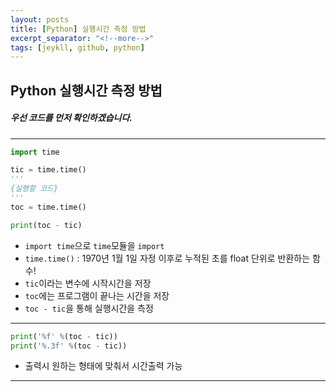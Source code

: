 ```yaml
---
layout: posts
title: [Python] 실행시간 측정 방법
excerpt_separator: "<!--more-->"
tags: [jeykll, github, python]
---
```

## Python 실행시간 측정 방법
##### 우선 코드를 먼저 확인하겠습니다.
---
```python
import time

tic = time.time()
'''
{실행할 코드}
'''
toc = time.time()

print(toc - tic)
```
* `import time`으로 `time`모듈을 `import`
* `time.time()` : 1970년 1월 1일 자정 이후로 누적된 초를 float 단위로 반환하는 함수!
* `tic`이라는 변수에 시작시간을 저장
* `toc`에는 프로그램이 끝나는 시간을 저장
* `toc - tic`을 통해 실행시간을 측정
---
```python
print('%f' %(toc - tic))
print('%.3f' %(toc - tic))
```
* 출력시 원하는 형태에 맞춰서 시간출력 가능
---
